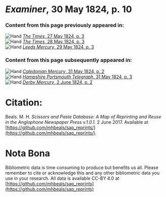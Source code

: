 # *Examiner*, 30 May 1824, p. 10  
  
### Content from this page previously appeared in:  
![Hand](http://scissorsandpaste.net/wp-content/uploads/2017/06/smallhandpointer.png) [*The Times*, 27 May 1824, p. 3](https://mhbeals.github.io/sap_html/The-Times/The-Times-27-May-1824-p-3)  
![Hand](http://scissorsandpaste.net/wp-content/uploads/2017/06/smallhandpointer.png) [*The Times*, 28 May 1824, p. 3](https://mhbeals.github.io/sap_html/The-Times/The-Times-28-May-1824-p-3)  
![Hand](http://scissorsandpaste.net/wp-content/uploads/2017/06/smallhandpointer.png) [*Leeds Mercury*, 29 May 1824, p. 3](https://mhbeals.github.io/sap_html/Leeds-Mercury/Leeds-Mercury-29-May-1824-p-3)  
  
### Content from this page subsequently appeared in:  
![Hand](http://scissorsandpaste.net/wp-content/uploads/2017/06/smallhandpointer.png) [*Caledonian Mercury*, 31 May 1824, p. 2](https://mhbeals.github.io/sap_html/Caledonian-Mercury/Caledonian-Mercury-31-May-1824-p-2)  
![Hand](http://scissorsandpaste.net/wp-content/uploads/2017/06/smallhandpointer.png) [*Hampshire Portsmouth Telegraph*, 31 May 1824, p. 3](https://mhbeals.github.io/sap_html/Hampshire-Portsmouth-Telegraph/Hampshire-Portsmouth-Telegraph-31-May-1824-p-3)  
![Hand](http://scissorsandpaste.net/wp-content/uploads/2017/06/smallhandpointer.png) [*Derby Mercury*, 2 June 1824, p. 2](https://mhbeals.github.io/sap_html/Derby-Mercury/Derby-Mercury-2-June-1824-p-2)  


# Citation: 

Beals. M. H. *Scissors and Paste Database: A Map of Reprinting and Reuse in the Anglophone Newspaper Press v.1.0.1.* 2 June 2017. Available at [https://github.com/mhbeals/sap_reprints/](https://github.com/mhbeals/sap_reprints/). 

# Nota Bona

Bibliometric data is time consuming to produce but benefits us all. Please remember to cite or acknowledge this and any other bibliometric data you use in your research. All data is available CC-BY 4.0 at [https://github.com/mhbeals/sap_reprints](https://github.com/mhbeals/sap_reprints)
